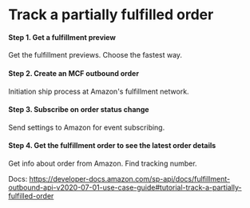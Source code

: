 <h1>Track a partially fulfilled order</h1>
<h4>Step 1. Get a fulfillment preview</h4>
Get the fulfillment previews. Choose the fastest way.
<h4>Step 2. Create an MCF outbound order</h4>
Initiation ship process at Amazon's fulfillment network.
<h4>Step 3. Subscribe on order status change</h4>
Send settings to Amazon for event subscribing.
<h4>Step 4. Get the fulfillment order to see the latest order details</h4>
Get info about order from Amazon. Find tracking number. <br>

Docs: https://developer-docs.amazon.com/sp-api/docs/fulfillment-outbound-api-v2020-07-01-use-case-guide#tutorial-track-a-partially-fulfilled-order

